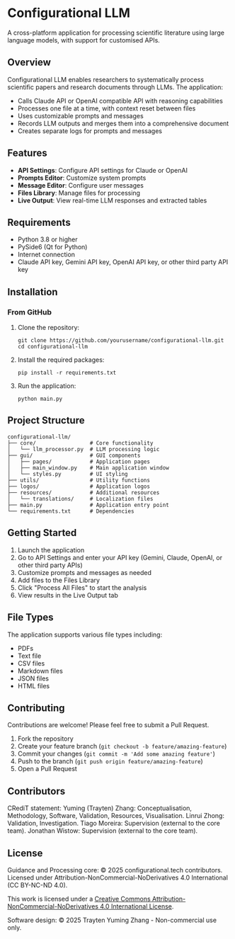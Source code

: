 # Configurational LLM

A cross-platform application for processing scientific literature using large language models, with support for customised APIs.

## Overview

Configurational LLM enables researchers to systematically process scientific papers and research documents through LLMs. The application:

- Calls Claude API or OpenAI compatible API with reasoning capabilities
- Processes one file at a time, with context reset between files
- Uses customizable prompts and messages
- Records LLM outputs and merges them into a comprehensive document
- Creates separate logs for prompts and messages

## Features

- **API Settings**: Configure API settings for Claude or OpenAI
- **Prompts Editor**: Customize system prompts
- **Message Editor**: Configure user messages
- **Files Library**: Manage files for processing
- **Live Output**: View real-time LLM responses and extracted tables

## Requirements

- Python 3.8 or higher
- PySide6 (Qt for Python)
- Internet connection
- Claude API key, Gemini API key, OpenAI API key, or other third party API key

## Installation

### From GitHub

1. Clone the repository:
   ```
   git clone https://github.com/yourusername/configurational-llm.git
   cd configurational-llm
   ```

2. Install the required packages:
   ```
   pip install -r requirements.txt
   ```

3. Run the application:
   ```
   python main.py
   ```

## Project Structure

```
configurational-llm/
├── core/                 # Core functionality
│   └── llm_processor.py  # LLM processing logic
├── gui/                  # GUI components
│   ├── pages/            # Application pages
│   ├── main_window.py    # Main application window
│   └── styles.py         # UI styling
├── utils/                # Utility functions
├── logos/                # Application logos
├── resources/            # Additional resources
│   └── translations/     # Localization files
├── main.py               # Application entry point
└── requirements.txt      # Dependencies
```

## Getting Started

1. Launch the application
2. Go to API Settings and enter your API key (Gemini, Claude, OpenAI, or other third party APIs)
3. Customize prompts and messages as needed
4. Add files to the Files Library
5. Click "Process All Files" to start the analysis
6. View results in the Live Output tab

## File Types

The application supports various file types including:
- PDFs
- Text file
- CSV files
- Markdown files
- JSON files
- HTML files

## Contributing

Contributions are welcome! Please feel free to submit a Pull Request.

1. Fork the repository
2. Create your feature branch (`git checkout -b feature/amazing-feature`)
3. Commit your changes (`git commit -m 'Add some amazing feature'`)
4. Push to the branch (`git push origin feature/amazing-feature`)
5. Open a Pull Request

## Contributors

CRediT statement:
Yuming (Trayten) Zhang: Conceptualisation, Methodology, Software, Validation, Resources, Visualisation. 
Linrui Zhong: Validation, Investigation. 
Tiago Moreira: Supervision (external to the core team). 
Jonathan Wistow: Supervision (external to the core team).


## License

Guidance and Processing core: © 2025 configurational.tech contributors. Licensed under Attribution-NonCommercial-NoDerivatives 4.0 International (CC BY-NC-ND 4.0).

This work is licensed under a [Creative Commons Attribution-NonCommercial-NoDerivatives 4.0 International License](http://creativecommons.org/licenses/by-nc-nd/4.0/).

Software design: © 2025 Trayten Yuming Zhang - Non-commercial use only.

